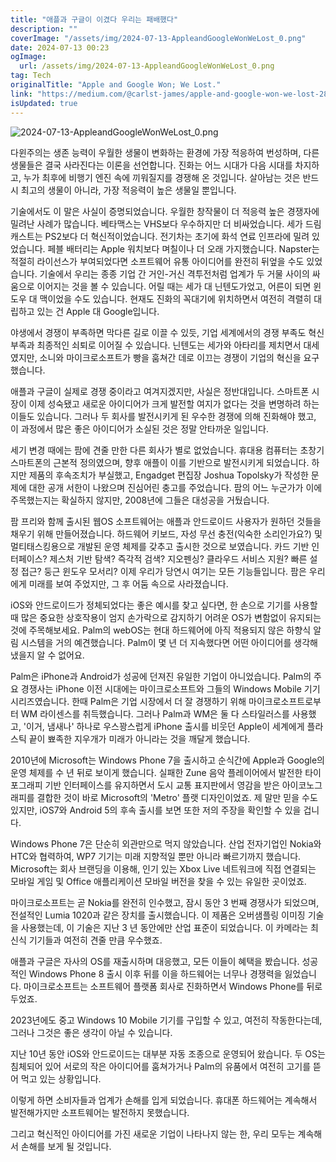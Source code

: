 ```yaml
---
title: "애플과 구글이 이겼다 우리는 패배했다"
description: ""
coverImage: "/assets/img/2024-07-13-AppleandGoogleWonWeLost_0.png"
date: 2024-07-13 00:23
ogImage: 
  url: /assets/img/2024-07-13-AppleandGoogleWonWeLost_0.png
tag: Tech
originalTitle: "Apple and Google Won; We Lost."
link: "https://medium.com/@carlst-james/apple-and-google-won-we-lost-2895488191d1"
isUpdated: true
---
```






![2024-07-13-AppleandGoogleWonWeLost_0.png](/assets/img/2024-07-13-AppleandGoogleWonWeLost_0.png)

다윈주의는 생존 능력이 우월한 생물이 변화하는 환경에 가장 적응하여 번성하며, 다른 생물들은 결국 사라진다는 이론을 선언합니다. 진화는 어느 시대가 다음 시대를 차지하고, 누가 최후에 비행기 엔진 속에 끼워질지를 경쟁해 온 것입니다. 살아남는 것은 반드시 최고의 생물이 아니라, 가장 적응력이 높은 생물일 뿐입니다.

기술에서도 이 말은 사실이 증명되었습니다. 우월한 창작물이 더 적응력 높은 경쟁자에 밀려난 사례가 많습니다. 베타맥스는 VHS보다 우수하지만 더 비싸었습니다. 세가 드림캐스트는 PS2보다 더 혁신적이었습니다. 전기차는 초기에 화석 연료 인프라에 밀려 있었습니다. 페블 배터리는 Apple 워치보다 며칠이나 더 오래 가지했습니다. Napster는 적절히 라이선스가 부여되었다면 소프트웨어 유통 아이디어를 완전히 뒤엎을 수도 있었습니다. 기술에서 우리는 종종 기업 간 거인-거신 격투전처럼 업계가 두 거물 사이의 싸움으로 이어지는 것을 볼 수 있습니다. 어릴 때는 세가 대 닌텐도가었고, 어른이 되면 윈도우 대 맥이었을 수도 있습니다. 현재도 진화의 꼭대기에 위치하면서 여전히 격렬히 대립하고 있는 건 Apple 대 Google입니다.

<div class="content-ad"></div>

야생에서 경쟁이 부족하면 막다른 길로 이끌 수 있듯, 기업 세계에서의 경쟁 부족도 혁신 부족과 최종적인 쇠퇴로 이어질 수 있습니다. 닌텐도는 세가와 아타리를 제치면서 대세였지만, 소니와 마이크로소프트가 빵을 훔쳐간 데로 이끄는 경쟁이 기업의 혁신을 요구했습니다.

애플과 구글이 실제로 경쟁 중이라고 여겨지겠지만, 사실은 정반대입니다. 스마트폰 시장이 이제 성숙됐고 새로운 아이디어가 크게 발전할 여지가 없다는 것을 변명하려 하는 이들도 있습니다. 그러나 두 회사를 발전시키게 된 우수한 경쟁에 의해 진화해야 했고, 이 과정에서 많은 좋은 아이디어가 소실된 것은 정말 안타까운 일입니다.

세기 변경 때에는 팜에 견줄 만한 다른 회사가 별로 없었습니다. 휴대용 컴퓨터는 초창기 스마트폰의 근본적 정의였으며, 향후 애플이 이를 기반으로 발전시키게 되었습니다. 하지만 제품의 후속조치가 부실했고, Engadget 편집장 Joshua Topolsky가 작성한 문제에 대한 공개 서한이 나왔으며 진심어린 충고를 주었습니다. 팜의 어느 누군가가 이에 주목했는지는 확실하지 않지만, 2008년에 그들은 대성공을 거뒀습니다.

팜 프리와 함께 출시된 웹OS 소프트웨어는 애플과 안드로이드 사용자가 원하던 것들을 채우기 위해 만들어졌습니다. 하드웨어 키보드, 자성 무선 충전(익숙한 소리인가요?) 및 멀티태스킹용으로 개발된 운영 체제를 갖추고 출시한 것으로 보였습니다. 카드 기반 인터페이스? 제스처 기반 탐색? 즉각적 검색? 지오펜싱? 클라우드 서비스 지원? 빠른 설정 접근? 둥근 윈도우 모서리? 이제 우리가 당연시 여기는 모든 기능들입니다. 팜은 우리에게 미래를 보여 주었지만, 그 후 어둠 속으로 사라졌습니다.

<div class="content-ad"></div>

iOS와 안드로이드가 정체되었다는 좋은 예시를 찾고 싶다면, 한 손으로 기기를 사용할 때 많은 중요한 상호작용이 엄지 손가락으로 감지하기 어려운 OS가 변함없이 유지되는 것에 주목해보세요. Palm의 webOS는 현대 하드웨어에 아직 적용되지 않은 하향식 알림 시스템을 거의 예견했습니다. Palm이 몇 년 더 지속했다면 어떤 아이디어를 생각해냈을지 알 수 없어요.

Palm은 iPhone과 Android가 성공에 던져진 유일한 기업이 아니었습니다. Palm의 주요 경쟁사는 iPhone 이전 시대에는 마이크로소프트와 그들의 Windows Mobile 기기 시리즈였습니다. 한때 Palm은 기업 시장에서 더 잘 경쟁하기 위해 마이크로소프트로부터 WM 라이센스를 취득했습니다. 그러나 Palm과 WM은 둘 다 스타일러스를 사용했고, '이거, 냄새나' 하나로 우스꽝스럽게 iPhone 출시를 비웃던 Apple이 세계에게 플라스틱 끝이 뾰족한 지우개가 미래가 아니라는 것을 깨달게 했습니다.

2010년에 Microsoft는 Windows Phone 7을 출시하고 순식간에 Apple과 Google의 운영 체제를 수 년 뒤로 보이게 했습니다. 실패한 Zune 음악 플레이어에서 발전한 타이포그래피 기반 인터페이스를 유지하면서 도시 교통 표지판에서 영감을 받은 아이코노그래피를 결합한 것이 바로 Microsoft의 'Metro' 플랫 디자인이었죠. 제 말만 믿을 수도 있지만, iOS7와 Android 5의 후속 출시를 보면 또한 저의 주장을 확인할 수 있을 겁니다.

Windows Phone 7은 단순히 외관만으로 먹지 않았습니다. 산업 전자기업인 Nokia와 HTC와 협력하여, WP7 기기는 미래 지향적일 뿐만 아니라 빠르기까지 했습니다. Microsoft는 회사 브랜딩을 이용해, 인기 있는 Xbox Live 네트워크에 직접 연결되는 모바일 게임 및 Office 애플리케이션 모바일 버전을 찾을 수 있는 유일한 곳이었죠.

<div class="content-ad"></div>

마이크로소프트는 곧 Nokia를 완전히 인수했고, 잠시 동안 3 번째 경쟁사가 되었으며, 전설적인 Lumia 1020과 같은 장치를 출시했습니다. 이 제품은 오버샘플링 이미징 기술을 사용했는데, 이 기술은 지난 3 년 동안에만 산업 표준이 되었습니다. 이 카메라는 최신식 기기들과 여전히 견줄 만큼 우수했죠.

애플과 구글은 자사의 OS를 재출시하며 대응했고, 모든 이들이 혜택을 봤습니다. 성공적인 Windows Phone 8 출시 이후 뒤를 이을 하드웨어는 너무나 경쟁력을 잃었습니다. 마이크로소프트는 소프트웨어 플랫폼 회사로 진화하면서 Windows Phone를 뒤로 두었죠.

2023년에도 중고 Windows 10 Mobile 기기를 구입할 수 있고, 여전히 작동한다는데, 그러나 그것은 좋은 생각이 아닐 수 있습니다.

지난 10년 동안 iOS와 안드로이드는 대부분 자동 조종으로 운영되어 왔습니다. 두 OS는 침체되어 있어 서로의 작은 아이디어를 훔쳐가거나 Palm의 유품에서 여전히 고기를 뜯어 먹고 있는 상황입니다.

<div class="content-ad"></div>

이렇게 하면 소비자들과 업계가 손해를 입게 되었습니다. 휴대폰 하드웨어는 계속해서 발전해가지만 소프트웨어는 발전하지 못했습니다.

그리고 혁신적인 아이디어를 가진 새로운 기업이 나타나지 않는 한, 우리 모두는 계속해서 손해를 보게 될 것입니다.